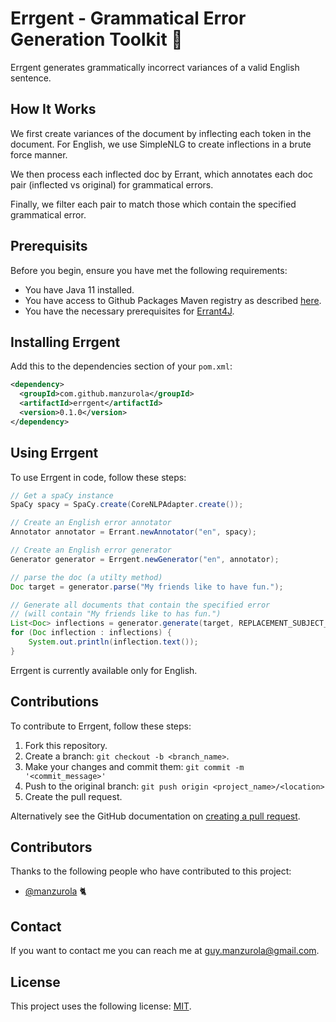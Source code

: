 # Errgent - Grammatical Error Generation Toolkit 🤖

Errgent generates grammatically incorrect variances of a valid English sentence.

## How It Works

We first create variances of the document by inflecting each token in the document. For English, we use SimpleNLG to create inflections in a brute force manner. 

We then process each inflected doc by Errant, which annotates each doc pair (inflected vs original) for grammatical errors.

Finally, we filter each pair to match those which contain the specified grammatical error. 

## Prerequisits

Before you begin, ensure you have met the following requirements:

* You have Java 11 installed.
* You have access to Github Packages Maven registry as described [here](https://docs.github.com/en/packages/working-with-a-github-packages-registry/working-with-the-apache-maven-registry#authenticating-to-github-packages).
* You have the necessary prerequisites for [Errant4J](https://github.com/manzurola/errant4j#prerequisits).

## Installing Errgent

Add this to the dependencies section of your `pom.xml`:
```xml
<dependency>
  <groupId>com.github.manzurola</groupId>
  <artifactId>errgent</artifactId>
  <version>0.1.0</version>
</dependency>
```

## Using Errgent

To use Errgent in code, follow these steps:

```java
// Get a spaCy instance
SpaCy spacy = SpaCy.create(CoreNLPAdapter.create());

// Create an English error annotator
Annotator annotator = Errant.newAnnotator("en", spacy);

// Create an English error generator
Generator generator = Errgent.newGenerator("en", annotator);

// parse the doc (a utilty method)
Doc target = generator.parse("My friends like to have fun.");

// Generate all documents that contain the specified error 
// (will contain "My friends like to has fun.")
List<Doc> inflections = generator.generate(target, REPLACEMENT_SUBJECT_VERB_AGREEMENT);
for (Doc inflection : inflections) {
    System.out.println(inflection.text());
}
```

Errgent is currently available only for English.

## Contributions

To contribute to Errgent, follow these steps:

1. Fork this repository.
2. Create a branch: `git checkout -b <branch_name>`.
3. Make your changes and commit them: `git commit -m '<commit_message>'`
4. Push to the original branch: `git push origin <project_name>/<location>`
5. Create the pull request.

Alternatively see the GitHub documentation on [creating a pull request](https://docs.github.com/en/github/collaborating-with-pull-requests/proposing-changes-to-your-work-with-pull-requests/creating-a-pull-request).

        
## Contributors
        
Thanks to the following people who have contributed to this project:
        
* [@manzurola](https://github.com/manzurola) 🐈        

## Contact

If you want to contact me you can reach me at [guy.manzurola@gmail.com](guy.manzurola@gmail.com).

## License
        
This project uses the following license: [MIT](https://github.com/manzurola/errgent/blob/main/LICENSE).
